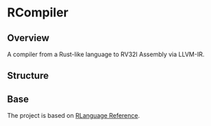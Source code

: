 # RCompiler

## Overview
A compiler from a Rust-like language to RV32I Assembly via LLVM-IR.

## Structure

## Base
The project is based on [RLanguage Reference](https://github.com/peterzheng98/RCompiler-Spec/).
